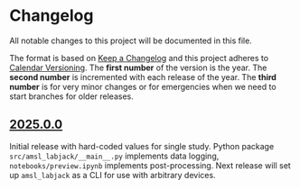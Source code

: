 <!--
Please don't add changelog entries here. This changelog is managed by towncrier and is compiled at release time. Edits to existing changelog entries associated with already released versions are okay.

See https://github.com/python-attrs/attrs/blob/main/.github/CONTRIBUTING.md#changelog for details.
-->

# Changelog

All notable changes to this project will be documented in this file.

The format is based on [Keep a Changelog](https://keepachangelog.com/en/1.1.0/) and this project adheres to [Calendar Versioning](https://calver.org/). The **first number** of the version is the year. The **second number** is incremented with each release of the year. The **third number** is for very minor changes or for emergencies when we need to start branches for older releases.

<!-- towncrier release notes start -->

## [2025.0.0](https://github.com/blakeNaccarato/amsl-labjack/tree/2025.0.0)

Initial release with hard-coded values for single study. Python package `src/amsl_labjack/__main__.py` implements data logging, `notebooks/preview.ipynb` implements post-processing. Next release will set up `amsl_labjack` as a CLI for use with arbitrary devices.
